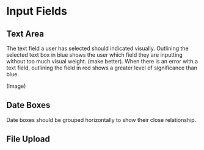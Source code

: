 # Input Fields

## Text Area

The text field a user has selected should indicated visually. Outlining the selected text box in blue shows the user which field they are inputting without too much visual weight. \(make better\). When there is an error with a text field, outlining the field in red shows a greater level of significance than blue. 

\(Image\) 

## Date Boxes

Date boxes should be grouped horizontally to show their close relationship. 

## File Upload



